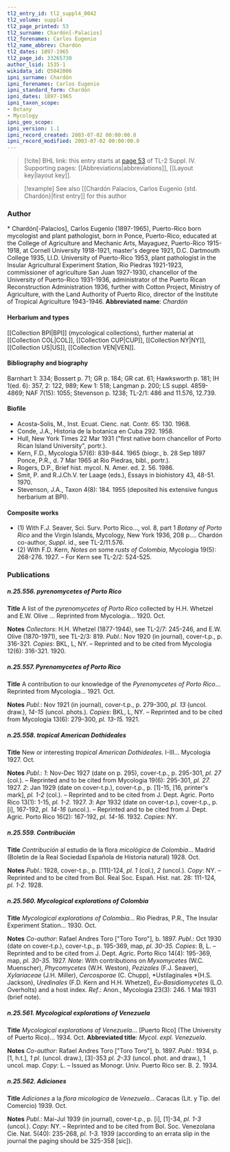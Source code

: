```yaml
---
tl2_entry_id: tl2_suppl4_0042
tl2_volume: suppl4
tl2_page_printed: 53
tl2_surname: Chardón[-Palacios]
tl2_forenames: Carlos Eugenio
tl2_name_abbrev: Chardón
tl2_dates: 1897-1965
tl2_page_id: 33265730
author_lsid: 1535-1
wikidata_id: Q5042006
ipni_surname: Chardón
ipni_forenames: Carlos Eugenio
ipni_standard_form: Chardón
ipni_dates: 1897-1965
ipni_taxon_scope: 
- Botany
- Mycology
ipni_geo_scope: 
ipni_version: 1.1
ipni_record_created: 2003-07-02 00:00:00.0
ipni_record_modified: 2003-07-02 00:00:00.0
---
```



> [!cite] BHL link: this entry starts at [page 53](https://www.biodiversitylibrary.org/page/33265730) of TL-2 Suppl. IV.
> Supporting pages: [[Abbreviations|abbreviations]], [[Layout key|layout key]].

> [!example] See also [[Chardón Palacios, Carlos Eugenio {std. Chardón}|first entry]] for this author

### Author

\* Chardón\[-Palacios\], Carlos Eugenio (1897-1965), Puerto-Rico born mycologist and plant pathologist, born in Ponce, Puerto-Rico, educated at the College of Agriculture and Mechanic Arts, Mayaguez, Puerto-Rico 1915-1918, at Cornell University 1918-1921, master's degree 1921, D.C. Dartmouth College 1935, Ll.D. University of Puerto-Rico 1953, plant pathologist in the Insular Agricultural Experiment Station, Rio Piedras 1921-1923, commissioner of agriculture San Juan 1927-1930, chancellor of the University of Puerto-Rico 1931-1936, administrator of the Puerto Rican Reconstruction Administration 1936, further with Cotton Project, Ministry of Agriculture, with the Land Authority of Puerto Rico, director of the Institute of Tropical Agriculture 1943-1946. 
**Abbreviated name**: *Chardón*

#### Herbarium and types

[[Collection BPI|BPI]] (mycological collections), further material at [[Collection COL|COL]], [[Collection CUP|CUP]], [[Collection NY|NY]], [[Collection US|US]], [[Collection VEN|VEN]].

#### Bibliography and biography

Barnhart 1: 334; Bossert p. 71; GR p. 184; GR cat. 61; Hawksworth p. 181; IH 1(ed. 6): 357, 2: 122, 989; Kew 1: 518; Langman p. 200; LS suppl. 4859-4869; NAF 7(15): 1055; Stevenson p. 1238; TL-2/1: 486 and 11.576, 12.739.

#### Biofile

- Acosta-Solis, M., Inst. Ecuat. Cienc. nat. Contr. 65: 130. 1968.
- Conde, J.A., Historia de la botanica en Cuba 292. 1958.
- Hull, New York Times 22 Mar 1931 ("first native born chancellor of Porto Rican Island University", portr.).
- Kern, F.D., Mycologia 57(6): 839-844. 1965 (biogr., b. 28 Sep 1897 Ponce, P.R., d. 7 Mar 1965 at Rio Piedras, bibl., portr.).
- Rogers, D.P., Brief hist. mycol. N. Amer. ed. 2. 56. 1986.
- Smit, P. and R.J.Ch.V. ter Laage (eds.), Essays in biohistory 43, 48-51. 1970.
- Stevenson, J.A., Taxon 4(8): 184. 1955 (deposited his extensive fungus herbarium at BPI).

#### Composite works

- (1) With F.J. Seaver, Sci. Surv. Porto Rico..., vol. 8, part 1 *Botany of Porto Rico* and the Virgin Islands, Mycology, New York 1936, 208 p.... Chardón co-author, *Suppl*. id., see TL-2/11.576.
- (2) With F.D. Kern, *Notes on* some *rusts of Colombia*, Mycologia 19(5): 268-276. 1927. – For Kern see TL-2/2: 524-525.

### Publications

##### n.25.556. pyrenomycetes of Porto Rico

**Title**
A list of the *pyrenomycetes of Porto Rico* collected by H.H. Whetzel and E.W. Olive ... Reprinted from Mycologia... 1920. Oct.

**Notes**
*Collectors*: H.H. Whetzel (1877-1944), see TL-2/7: 245-246, and E.W. Olive (1870-1971), see TL-2/3: 819.
*Publ*.: Nov 1920 (in journal), cover-t.p., p. 316-321. *Copies*: BKL, L, NY. – Reprinted and to be cited from Mycologia 12(6): 316-321. 1920.

##### n.25.557. Pyrenomycetes of Porto Rico

**Title**
A contribution to our knowledge of the *Pyrenomycetes of Porto Rico*... Reprinted from Mycologia... 1921. Oct.

**Notes**
*Publ*.: Nov 1921 (in journal), cover-t.p., p. 279-300, *pl. 13* (uncol. draw.), *14-15* (uncol. phots.). *Copies*: BKL, L, NY. – Reprinted and to be cited from Mycologia 13(6): 279-300, *pl. 13-15.* 1921.

##### n.25.558. tropical American Dothideales

**Title**
New or interesting *tropical American Dothideales*. I-III... Mycologia 1927. Oct.

**Notes**
*Publ*.: *1*: Nov-Dec 1927 (date on p. 295), cover-t.p., p. 295-301, *pl. 27* (col.). – Reprinted and to be cited from Mycologia 19(6): 295-301, *pl. 27.* 1927.
*2*: Jan 1929 (date on cover-t.p.), cover-t.p., p. \[1\]-15, \[16, printer's mark\], *pl. 1-2* (col.). – Reprinted and to be cited from J. Dept. Agric. Porto Rico 13(1): 1-15, *pl. 1-2.* 1927.
*3*: Apr 1932 (date on cover-t.p.), cover-t.p., p. \[i\], 167-192, *pl. 14-16* (uncol.). – Reprinted and to be cited from J. Dept. Agric. Porto Rico 16(2): 167-192, *pl. 14-16.* 1932.
*Copies*: NY.

##### n.25.559. Contribución

**Title**
*Contribución* al estudio de la flora *micológica* de *Colombia*... Madrid (Boletin de la Real Sociedad Española de Historia natural) 1928. Oct.

**Notes**
*Publ*.: 1928, cover-t.p., p. \[111\]-124, *pl. 1* (col.), *2* (uncol.). *Copy*: NY. – Reprinted and to be cited from Bol. Real Soc. Españ. Hist. nat. 28: 111-124, *pl. 1-2.* 1928.

##### n.25.560. Mycological explorations of Colombia

**Title**
*Mycological explorations of Colombia*... Rio Piedras, P.R., The Insular Experiment Station... 1930. Oct.

**Notes**
*Co-author*: Rafael Andres Toro \["Toro Toro"\], b. 1897.
*Publ*.: Oct 1930 (date on cover-t.p.), cover-t.p., p. 195-369, map, *pl. 30-35.* *Copies*: B, L. – Reprinted and to be cited from J. Dept. Agric. Porto Rico 14(4): 195-369, map, *pl. 30-35.* 1927.
*Note*: With contributions on *Myxomycetes* (W.C. Muenscher), *Phycomycetes* (W.H. Weston), *Pezizales* (F.J. Seaver), *Xylariaceae* (J.H. Miller), *Cercosporae* (C. Chupp), *Ustilaginales *(H.S. Jackson), *Uredinales* (F.D. Kern and H.H. Whetzel), *Eu-Basidiomycetes* (L.O. Overholts) and a host index.
*Ref*.: Anon., Mycologia 23(3): 246. 1 Mai 1931 (brief note).

##### n.25.561. Mycological explorations of Venezuela

**Title**
*Mycological explorations of Venezuela*... \[Puerto Rico\] (The University of Puerto Rico)... 1934. Oct.
**Abbreviated title**: *Mycol. expl. Venezuela*.

**Notes**
*Co-author*: Rafael Andres Toro \["Toro Toro"\], b. 1897.
*Publ*.: 1934, p. \[1, h.t.\], *1 pl*. (uncol. draw.), \[3\]-353 *pl. 2-33* (uncol. phot. and draw.), 1 uncol. map. *Copy*: L. – Issued as Monogr. Univ. Puerto Rico ser. B. 2. 1934.

##### n.25.562. Adiciones

**Title**
*Adiciones* a la *flora micologica* de *Venezuela*... Caracas (Lit. y Tip. del Comercio) 1939. Oct.

**Notes**
*Publ*.: Mai-Jul 1939 (in journal), cover-t.p., p. \[i\], \[1\]-34, *pl. 1-3* (uncol.). *Copy*: NY. – Reprinted and to be cited from Bol. Soc. Venezolana Cie. Nat. 5(40): 235-268, *pl. 1-3.* 1939 (according to an errata slip in the journal the paging should be 325-358 \[sic\]).

